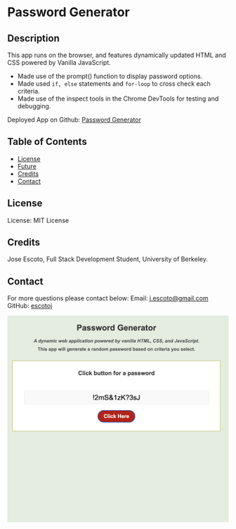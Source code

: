# Password Generator 

## Description

This app runs on the browser, and features dynamically updated HTML and CSS powered by Vanilla JavaScript.
- Made use of the prompt() function to display password options.
- Made used `if, else` statements and `for-loop` to cross check each criteria. 
- Made use of the inspect tools in the Chrome DevTools for testing and debugging. 

Deployed App on Github: [Password Generator](https://escotoj.github.io/password_project-/)


## Table of Contents

- [License](#License)
- [Future](#Future)
- [Credits](#Credits)
- [Contact](#Contact)

## License

License: MIT License

## Credits

Jose Escoto, Full Stack Development Student, University of Berkeley.

## Contact

For more questions please contact below:
Email: j.escoto@gmail.com
GitHub: [escotoj](https://github.com/escotoj)

![This is an image](passwordGen2.png)





